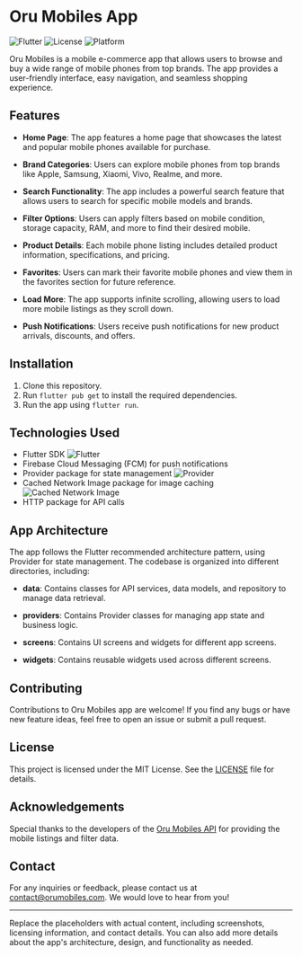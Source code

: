 # Oru Mobiles App

![Flutter](https://img.shields.io/badge/Flutter-v2.5.2-blue?logo=flutter&style=flat-square)
![License](https://img.shields.io/badge/License-MIT-green?style=flat-square)
![Platform](https://img.shields.io/badge/Platform-Android%20%7C%20iOS-lightgrey?style=flat-square)

Oru Mobiles is a mobile e-commerce app that allows users to browse and buy a wide range of mobile phones from top brands. The app provides a user-friendly interface, easy navigation, and seamless shopping experience.

## Features

- **Home Page**: The app features a home page that showcases the latest and popular mobile phones available for purchase.

- **Brand Categories**: Users can explore mobile phones from top brands like Apple, Samsung, Xiaomi, Vivo, Realme, and more.

- **Search Functionality**: The app includes a powerful search feature that allows users to search for specific mobile models and brands.

- **Filter Options**: Users can apply filters based on mobile condition, storage capacity, RAM, and more to find their desired mobile.

- **Product Details**: Each mobile phone listing includes detailed product information, specifications, and pricing.

- **Favorites**: Users can mark their favorite mobile phones and view them in the favorites section for future reference.

- **Load More**: The app supports infinite scrolling, allowing users to load more mobile listings as they scroll down.

- **Push Notifications**: Users receive push notifications for new product arrivals, discounts, and offers.


## Installation

1. Clone this repository.
2. Run `flutter pub get` to install the required dependencies.
3. Run the app using `flutter run`.

## Technologies Used

- Flutter SDK ![Flutter](https://img.shields.io/badge/Flutter-v2.5.2-blue?logo=flutter&style=flat-square)
- Firebase Cloud Messaging (FCM) for push notifications
- Provider package for state management ![Provider](https://img.shields.io/badge/Provider-v5.0.0-blue?style=flat-square)
- Cached Network Image package for image caching ![Cached Network Image](https://img.shields.io/badge/Cached_Network_Image-v3.0.0-blue?style=flat-square)
- HTTP package for API calls

## App Architecture

The app follows the Flutter recommended architecture pattern, using Provider for state management. The codebase is organized into different directories, including:

- **data**: Contains classes for API services, data models, and repository to manage data retrieval.

- **providers**: Contains Provider classes for managing app state and business logic.

- **screens**: Contains UI screens and widgets for different app screens.

- **widgets**: Contains reusable widgets used across different screens.

## Contributing

Contributions to Oru Mobiles app are welcome! If you find any bugs or have new feature ideas, feel free to open an issue or submit a pull request.

## License

This project is licensed under the MIT License. See the [LICENSE](/LICENSE) file for details.

## Acknowledgements

Special thanks to the developers of the [Oru Mobiles API](https://dev2be.oruphones.com/api/v1/global/assignment/) for providing the mobile listings and filter data.

## Contact

For any inquiries or feedback, please contact us at [contact@orumobiles.com](mailto:contact@orumobiles.com). We would love to hear from you!

---
Replace the placeholders with actual content, including screenshots, licensing information, and contact details. You can also add more details about the app's architecture, design, and functionality as needed.
